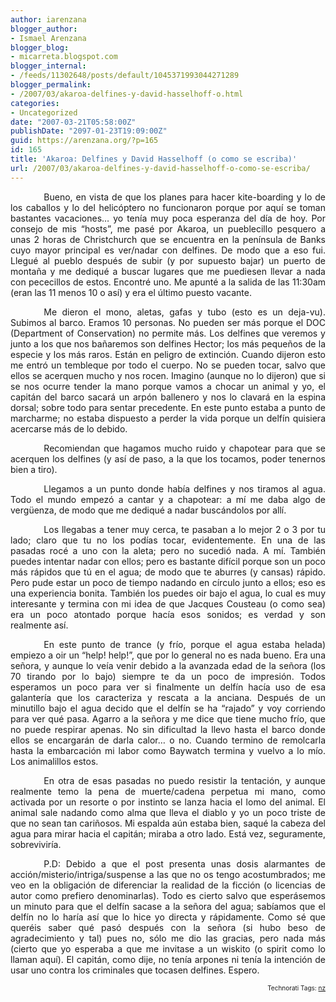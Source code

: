 ```yaml
---
author: iarenzana
blogger_author:
- Ismael Arenzana
blogger_blog:
- micarreta.blogspot.com
blogger_internal:
- /feeds/11302648/posts/default/1045371993044271289
blogger_permalink:
- /2007/03/akaroa-delfines-y-david-hasselhoff-o.html
categories:
- Uncategorized
date: "2007-03-21T05:58:00Z"
publishDate: "2097-01-23T19:09:00Z"
guid: https://arenzana.org/?p=165
id: 165
title: 'Akaroa: Delfines y David Hasselhoff (o como se escriba)'
url: /2007/03/akaroa-delfines-y-david-hasselhoff-o-como-se-escriba/
---
```

<p style="text-align:justify;text-indent:40pt;">
  Bueno, en vista de que los planes para hacer kite-boarding y lo de los caballos y lo del helicóptero no funcionaron porque por aquí se toman bastantes vacaciones&#8230; yo tenía muy poca esperanza del día de hoy. Por consejo de mis &#8220;hosts&#8221;, me pasé por Akaroa, un pueblecillo pesquero a unas 2 horas de Christchurch que se encuentra en la península de Banks cuyo mayor principal es ver/nadar con delfines. De modo que a eso fui. Llegué al pueblo después de subir (y por supuesto bajar) un puerto de montaña y me dediqué a buscar lugares que me puediesen llevar a nada con pececillos de estos. Encontré uno. Me apunté a la salida de las 11:30am (eran las 11 menos 10 o así) y era el último puesto vacante.
</p>

<p style="text-align:justify;text-indent:40pt;">
  Me dieron el mono, aletas, gafas y tubo (esto es un deja-vu). Subimos al barco. Eramos 10 personas. No pueden ser más porque el DOC (Department of Conservation) no permite más. Los delfines que veremos y junto a los que nos bañaremos son delfines Hector; los más pequeños de la especie y los más raros. Están en peligro de extinción. Cuando dijeron esto me entró un tembleque por todo el cuerpo. No se pueden tocar, salvo que ellos se acerquen mucho y nos rocen. Imagino (aunque no lo dijeron) que si se nos ocurre tender la mano porque vamos a chocar un animal y yo, el capitán del barco sacará un arpón ballenero y nos lo clavará en la espina dorsal; sobre todo para sentar precedente. En este punto estaba a punto de marcharme; no estaba dispuesto a perder la vida porque un delfín quisiera acercarse más de lo debido.
</p>

<p style="text-align:justify;text-indent:40pt;">
  Recomiendan que hagamos mucho ruido y chapotear para que se acerquen los delfines (y así de paso, a la que los tocamos, poder tenernos bien a tiro).
</p>

<p style="text-align:justify;text-indent:40pt;">
  Llegamos a un punto donde había delfines y nos tiramos al agua. Todo el mundo empezó a cantar y a chapotear: a mí me daba algo de vergüenza, de modo que me dediqué a nadar buscándolos por allí.
</p>

<p style="text-align:justify;text-indent:40pt;">
  Los llegabas a tener muy cerca, te pasaban a lo mejor 2 o 3 por tu lado; claro que tu no los podías tocar, evidentemente. En una de las pasadas rocé a uno con la aleta; pero no sucedió nada. A mí. También puedes intentar nadar con ellos; pero es bastante difícil porque son un poco más rápidos que tú en el agua; de modo que te aburres (y cansas) rápido. Pero pude estar un poco de tiempo nadando en círculo junto a ellos; eso es una experiencia bonita. También los puedes oir bajo el agua, lo cual es muy interesante y termina con mi idea de que Jacques Cousteau (o como sea) era un poco atontado porque hacía esos sonidos; es verdad y son realmente así.
</p>

<p style="text-align:justify;text-indent:40pt;">
  En este punto de trance (y frío, porque el agua estaba helada) empiezo a oir un &#8220;help! help!&#8221;, que por lo general no es nada bueno. Era una señora, y aunque lo veía venir debido a la avanzada edad de la señora (los 70 tirando por lo bajo) siempre te da un poco de impresión. Todos esperamos un poco para ver si finalmente un delfín hacía uso de esa galantería que los caracteriza y rescata a la anciana. Después de un minutillo bajo el agua decido que el delfín se ha &#8220;rajado&#8221; y voy corriendo para ver qué pasa. Agarro a la señora y me dice que tiene mucho frío, que no puede respirar apenas. No sin dificultad la llevo hasta el barco donde ellos se encargarán de darla calor&#8230; o no. Cuando termino de remolcarla hasta la embarcación mi labor como Baywatch termina y vuelvo a lo mío. Los animalillos estos.
</p>

<p style="text-align:justify;text-indent:40pt;">
  En otra de esas pasadas no puedo resistir la tentación, y aunque realmente temo la pena de muerte/cadena perpetua mi mano, como activada por un resorte o por instinto se lanza hacia el lomo del animal. El animal sale nadando como alma que lleva el diablo y yo un poco triste de que no sean tan cariñosos. Mi espalda aún estaba bien, saqué la cabeza del agua para mirar hacia el capitán; miraba a otro lado. Está vez, seguramente, sobreviviría.
</p>

<p style="text-align:justify;text-indent:40pt;">
  P.D: Debido a que el post presenta unas dosis alarmantes de acción/misterio/intriga/suspense a las que no os tengo acostumbrados; me veo en la obligación de diferenciar la realidad de la ficción (o licencias de autor como prefiero denominarlas). Todo es cierto salvo que esperásemos un minuto para que el delfín sacase a la señora del agua; sabíamos que el delfín no lo haría así que lo hice yo directa y rápidamente. Como sé que queréis saber qué pasó después con la señora (si hubo beso de agradecimiento y tal) pues no, sólo me dio las gracias, pero nada más (cierto que yo esperaba a que me invitase a un wiskito (o spirit como lo llaman aquí). El capitán, como dije, no tenía arpones ni tenía la intención de usar uno contra los criminales que tocasen delfines. Espero.
</p>

<!-- technorati tags start -->

<p style="text-align:right;font-size:10px;">
  Technorati Tags: <a href="http://www.technorati.com/tag/nz" rel="tag">nz</a>
</p>

<!-- technorati tags end -->
